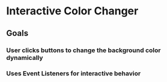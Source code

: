 # Interactive Color Changer

## Goals

### User clicks buttons to change the background color dynamically 

### Uses Event Listeners for interactive behavior
